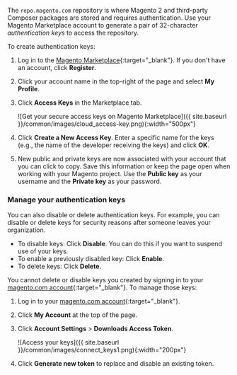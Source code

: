 <div markdown="1">

The `repo.magento.com` repository is where Magento 2 and third-party Composer packages are stored and requires authentication. Use your Magento Marketplace account to generate a pair of 32-character *authentication keys* to access the repository.

To create authentication keys:

1.  Log in to the [Magento Marketplace](https://marketplace.magento.com){:target="&#95;blank"}. If you don't have an account, click **Register**.
2.  Click your account name in the top-right of the page and select **My Profile**.

3.  Click **Access Keys** in the Marketplace tab.

	![Get your secure access keys on Magento Marketplace]({{ site.baseurl }}/common/images/cloud_access-key.png){:width="500px"}
4.  Click **Create a New Access Key**. Enter a specific name for the keys (e.g., the name of the developer receiving the keys) and click **OK**.

5.  New public and private keys are now associated with your account that you can click to copy. Save this information or keep the page open when working with your Magento project. Use the **Public key** as your username and the **Private key** as your password.

### Manage your authentication keys

You can also disable or delete authentication keys. For example, you can disable or delete keys for security reasons after someone leaves your organization.

*	To disable keys: Click **Disable**. You can do this if you want to suspend use of your keys.
*	To enable a previously disabled key: Click **Enable**.
*	To delete keys: Click **Delete**.

You cannot delete or disable keys you created by signing in to your [magento.com account](https://www.magentocommerce.com/products/customer/account/login){:target="&#95;blank"}. To manage those keys:

1.	Log in to your [magento.com account](https://www.magentocommerce.com/products/customer/account/login){:target="&#95;blank"}.
2.	Click **My Account** at the top of the page.
3.	Click **Account Settings** > **Downloads Access Token**.

	![Access your keys]({{ site.baseurl }}/common/images/connect_keys1.png){:width="200px"}
4.	Click **Generate new token** to replace and disable an existing token.
</div>